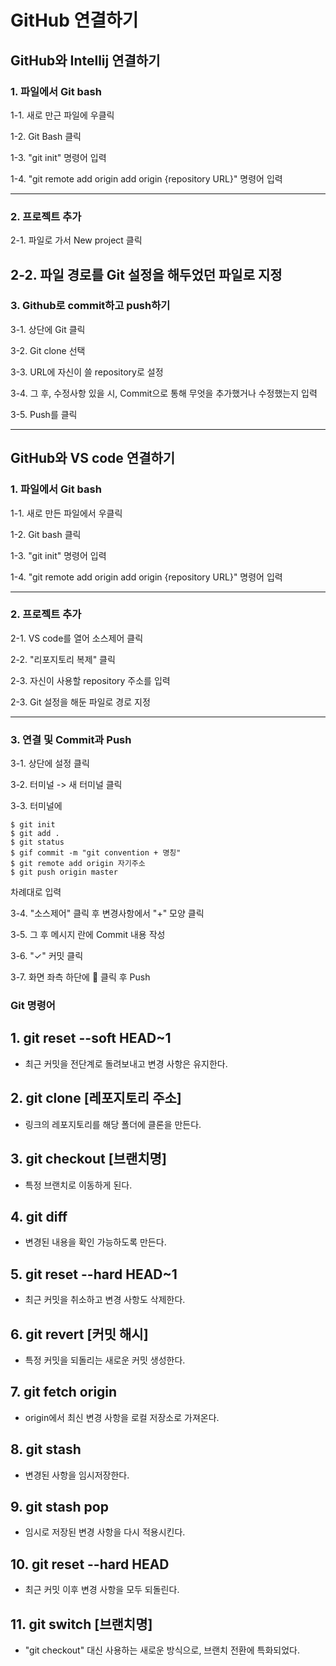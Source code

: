 # GitHub 연결하기


## GitHub와 Intellij 연결하기

### 1. 파일에서 Git bash
1-1. 새로 만근 파일에 우클릭

1-2. Git Bash 클릭

1-3. "git init" 명령어 입력

1-4. "git remote add origin add origin {repository URL}" 명령어 입력

-----

### 2. 프로젝트 추가
2-1. 파일로 가서 New project 클릭

2-2. 파일 경로를 Git 설정을 해두었던 파일로 지정
-----

### 3. Github로 commit하고 push하기
3-1. 상단에 Git 클릭

3-2. Git clone 선택

3-3. URL에 자신이 쓸 repository로 설정

3-4. 그 후, 수정사항 있을 시, Commit으로 통해 무엇을 추가했거나 수정했는지 입력

3-5. Push를 클릭

----

## GitHub와 VS code 연결하기
### 1. 파일에서 Git bash
1-1. 새로 만든 파일에서 우클릭

1-2. Git bash 클릭

1-3. "git init" 명령어 입력

1-4. "git remote add origin add origin {repository URL}" 명령어 입력


-----

### 2. 프로젝트 추가
2-1. VS code를 열어 소스제어 클릭

2-2. "리포지토리 복제" 클릭

2-3. 자신이 사용할 repository 주소를 입력

2-3. Git 설정을 해둔 파일로 경로 지정

------

### 3. 연결 및 Commit과 Push
3-1. 상단에 설정 클릭

3-2. 터미널 -> 새 터미널 클릭

3-3.  터미널에
```
$ git init
$ git add .
$ git status
$ gif commit -m "git convention + 명칭"
$ git remote add origin 자기주소
$ git push origin master
```
차례대로 입력

3-4. "소스제어" 클릭 후 변경사항에서 "+" 모양 클릭

3-5. 그 후 메시지 란에 Commit 내용 작성

3-6. "✓" 커밋 클릭

3-7. 화면 좌측 하단에 🔁 클릭 후 Push


### Git 명령어

## 1. git reset --soft HEAD~1
- 최근 커밋을 전단계로 돌려보내고 변경 사항은 유지한다.

## 2.  git clone [레포지토리 주소]
- 링크의 레포지토리를 해당 폴더에 클론을 만든다.

## 3. git checkout [브랜치명]
- 특정 브랜치로 이동하게 된다.

## 4. git diff
- 변경된 내용을 확인 가능하도록 만든다.

## 5. git reset --hard HEAD~1
- 최근 커밋을 취소하고 변경 사항도 삭제한다.

## 6. git revert [커밋 해시]
- 특정 커밋을 되돌리는 새로운 커밋 생성한다.

## 7. git fetch origin
- origin에서 최신 변경 사항을 로컬 저장소로 가져온다.

## 8. git stash
- 변경된 사항을 임시저장한다.

## 9. git stash pop
- 임시로 저장된 변경 사항을 다시 적용시킨다.

## 10. git reset --hard HEAD
- 최근 커밋 이후 변경 사항을 모두 되돌린다.

## 11. git switch [브랜치명]
- "git checkout" 대신 사용하는 새로운 방식으로, 브랜치 전환에 특화되었다.